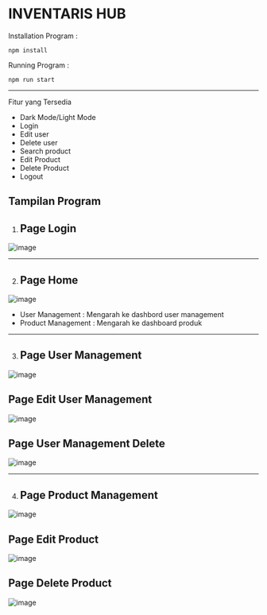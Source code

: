 # INVENTARIS HUB

Installation Program :
```
npm install
```
Running Program :
```
npm run start
```
--------------
Fitur yang Tersedia
- Dark Mode/Light Mode
- Login
- Edit user
- Delete user
- Search product
- Edit Product
- Delete Product
- Logout

Tampilan Program
---
1. Page Login
   -
![image](https://github.com/user-attachments/assets/9fb6b166-3426-406e-8d42-9a6ddcd1e8ba)


---
2. Page Home
   -
![image](https://github.com/user-attachments/assets/90cd73de-cc12-46c6-a851-a35b432ec06d)


   - User Management : Mengarah ke dashbord user management
   - Product Management : Mengarah ke dashboard produk
---
3. Page User Management
   -
  ![image](https://github.com/user-attachments/assets/61ab403b-41e3-47a2-a52a-9da12a147f5c)

   Page  Edit User Management
   -
  ![image](https://github.com/user-attachments/assets/be2dcc65-28a2-4aa0-bf46-eeeab6a45853)

   Page User Management Delete
   -
   ![image](https://github.com/user-attachments/assets/9f16c8ad-4233-4ddc-ab91-295a32edab1f)


---
4. Page Product Management
   -
  ![image](https://github.com/user-attachments/assets/16bf9162-2087-495f-b0d7-9d4eca268e6d)

   Page Edit Product
   -
  ![image](https://github.com/user-attachments/assets/86199700-8526-49e8-9a74-4989f54d77cb)

   Page Delete Product
   -
   ![image](https://github.com/user-attachments/assets/306d57b5-2158-440f-b659-ae89524f3b08)

   



